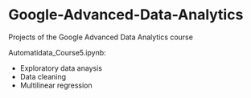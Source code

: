 # Google-Advanced-Data-Analytics
Projects of the Google Advanced Data Analytics course

Automatidata_Course5.ipynb:
 - Exploratory data anaysis
 - Data cleaning
 - Multilinear regression
